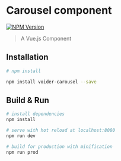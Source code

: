 # Carousel component

[![NPM Version][npm-image]][npm-url]

> A Vue.js Component


## Installation

``` bash
# npm install

npm install voider-carousel --save

```

## Build & Run

``` bash
# install dependencies
npm install

# serve with hot reload at localhost:8080
npm run dev

# build for production with minification
npm run prod

```

[npm-url]: https://www.npmjs.com/package/voider-carousel
[npm-image]: https://img.shields.io/badge/npm-0.0.1-blue.svg